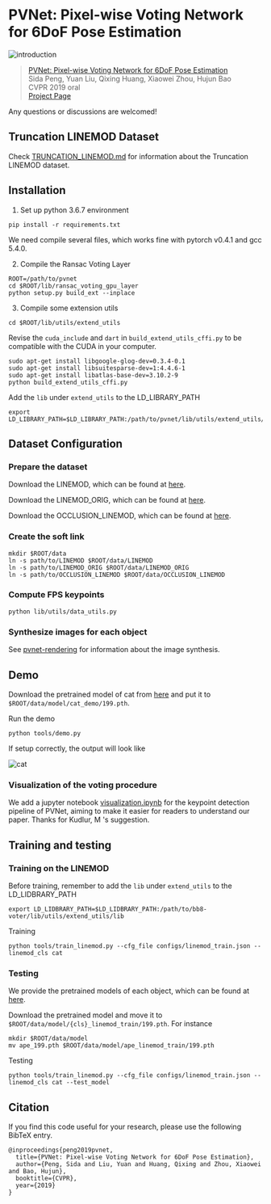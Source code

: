 # PVNet: Pixel-wise Voting Network for 6DoF Pose Estimation

![introduction](./assets/introduction.png)

> [PVNet: Pixel-wise Voting Network for 6DoF Pose Estimation](https://arxiv.org/pdf/1812.11788.pdf)  
> Sida Peng, Yuan Liu, Qixing Huang, Xiaowei Zhou, Hujun Bao   
> CVPR 2019 oral  
> [Project Page](https://zju3dv.github.io/pvnet)

Any questions or discussions are welcomed!

## Truncation LINEMOD Dataset

Check [TRUNCATION_LINEMOD.md](TRUNCATION_LINEMOD.md) for information about the Truncation LINEMOD dataset.

## Installation

1. Set up python 3.6.7 environment

```
pip install -r requirements.txt
```

We need compile several files, which works fine with pytorch v0.4.1 and gcc 5.4.0.

2. Compile the Ransac Voting Layer

```
ROOT=/path/to/pvnet
cd $ROOT/lib/ransac_voting_gpu_layer
python setup.py build_ext --inplace
```

3. Compile some extension utils

```
cd $ROOT/lib/utils/extend_utils
```

Revise the `cuda_include` and `dart` in `build_extend_utils_cffi.py` to be compatible with the CUDA in your computer.

```
sudo apt-get install libgoogle-glog-dev=0.3.4-0.1
sudo apt-get install libsuitesparse-dev=1:4.4.6-1
sudo apt-get install libatlas-base-dev=3.10.2-9
python build_extend_utils_cffi.py
```

Add the `lib` under `extend_utils` to the LD_LIBRARY_PATH

```
export LD_LIBRARY_PATH=$LD_LIBRARY_PATH:/path/to/pvnet/lib/utils/extend_utils/lib
```

## Dataset Configuration

### Prepare the dataset

Download the LINEMOD, which can be found at [here](https://1drv.ms/u/s!AtZjYZ01QjphgQ56t4wCharVSfxL).

Download the LINEMOD_ORIG, which can be found at [here](./tools/download_linemod_orig.sh).

Download the OCCLUSION_LINEMOD, which can be found at [here](https://1drv.ms/u/s!AtZjYZ01QjphgRCzvy05fjKqR__e).

### Create the soft link

```
mkdir $ROOT/data
ln -s path/to/LINEMOD $ROOT/data/LINEMOD
ln -s path/to/LINEMOD_ORIG $ROOT/data/LINEMOD_ORIG
ln -s path/to/OCCLUSION_LINEMOD $ROOT/data/OCCLUSION_LINEMOD
```

### Compute FPS keypoints

```
python lib/utils/data_utils.py
```

### Synthesize images for each object

See [pvnet-rendering](https://github.com/zju-3dv/pvnet-rendering) for information about the image synthesis.

## Demo

Download the pretrained model of cat from [here](https://1drv.ms/u/s!AtZjYZ01QjphgQkDZa7fyvvaD7P6) and put it to `$ROOT/data/model/cat_demo/199.pth`. 

Run the demo

```
python tools/demo.py
```

If setup correctly, the output will look like

![cat](./assets/cat.png)

### Visualization of the voting procedure

We add a jupyter notebook [visualization.ipynb](./visualization.ipynb) for the keypoint detection pipeline of PVNet, aiming to make it easier for readers to understand our paper. Thanks for Kudlur, M 's suggestion. 

## Training and testing

### Training on the LINEMOD

Before training, remember to add the `lib` under `extend_utils` to the LD_LIDBRARY_PATH

```
export LD_LIDBRARY_PATH=$LD_LIDBRARY_PATH:/path/to/bb8-voter/lib/utils/extend_utils/lib
```

Training

```
python tools/train_linemod.py --cfg_file configs/linemod_train.json --linemod_cls cat
```

### Testing

We provide the pretrained models of each object, which can be found at [here](https://1drv.ms/f/s!AtZjYZ01QjphgQBQDQghxjbkik5f).

Download the pretrained model and move it to `$ROOT/data/model/{cls}_linemod_train/199.pth`. For instance

```
mkdir $ROOT/data/model
mv ape_199.pth $ROOT/data/model/ape_linemod_train/199.pth
```

Testing

```
python tools/train_linemod.py --cfg_file configs/linemod_train.json --linemod_cls cat --test_model
```

## Citation

If you find this code useful for your research, please use the following BibTeX entry.

```
@inproceedings{peng2019pvnet,
  title={PVNet: Pixel-wise Voting Network for 6DoF Pose Estimation},
  author={Peng, Sida and Liu, Yuan and Huang, Qixing and Zhou, Xiaowei and Bao, Hujun},
  booktitle={CVPR},
  year={2019}
}
```

